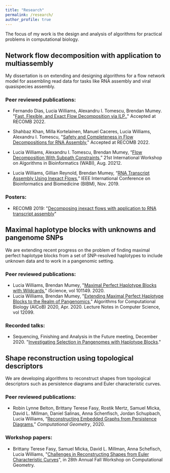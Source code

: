 ```yaml
---
title: "Research"
permalink: /research/
author_profile: true
---
```


The focus of my work is the design and analysis of algorithms for practical
problems in computational biology.

## Network flow decomposition with application to multiassembly
My dissertation is on extending and designing algorithms for a flow network model
for assembling read data for tasks like RNA assembly and viral quasispecies
assembly.

### Peer reviewed publications:
* Fernando Dias, Lucia Williams, Alexandru I. Tomescu, Brendan Mumey.
"[Fast, Flexible, and Exact Flow Decomposition via ILP.](ilp.pdf),"
Accepted at RECOMB 2022.

* Shahbaz Khan,  Milla Kortelainen, Manuel Caceres, Lucia Williams, Alexandru I. Tomescu,
"[Safety and Completeness in Flow Decompositions for RNA Assembly](safety.pdf),"
Accepted at RECOMB 2022.

* Lucia Williams, Alexandru I. Tomescu, Brendan Mumey,
“[Flow Decomposition With Subpath Constraints](subpath_constraints.pdf),”
21st International Workshop on Algorithms in Bioinformatics (WABI),
Aug. 20212.

* Lucia Williams, Gillian Reynold, Brendan Mumey,
“[RNA Transcript Assembly Using Inexact Flows](inexact_flows.pdf),”
IEEE International Conference on Bioinformatics and Biomedicine (BIBM),
Nov. 2019.

### Posters:
* RECOMB 2019: "[Decomposing inexact flows with application to RNA transcript assembly](inexact_flows_poster.pdf)"


## Maximal haplotype blocks with unknowns and pangenome SNPs
We are extending recent progress on the problem of finding maximal perfect
haplotype blocks from a set of SNP-resolved haplotypes to include unknown data
and to work in a pangenomic setting.

### Peer reviewed publications:
* Lucia Williams, Brendan Mumey, "[Maximal Perfect Haplotype Blocks with Wildcards](wildcard_haplotype_blocks.pdf),"
iScience, vol 101149. 2020.
* Lucia Williams, Brendan Mumey, "[Extending Maximal Perfect Haplotype Blocks
to the Realm of Pangenomics](pangenome_haplotype_blocks.pdf)," Algorithms for Computational Biology (AlCoB)
2020, Apr. 2020. Lecture Notes in Computer Science, vol 12099.

### Recorded talks:
* Sequencing, Finishing and Analysis in the Future meeting, December 2020.
	"[Investigating Selection in Pangenomes with Haplotype Blocks](https://youtu.be/A8NKUs8oVI4)."

## Shape reconstruction using topological descriptors
We are developing algorithms to reconstruct shapes from topological descriptors such as persistence diagrams
and Euler characteristic curves.

### Peer reviewed publications:
* Robin Lynne Belton, Brittany Terese Fasy, Rostik Mertz, Samuel Micka, David L. Millman, Daniel Salinas,
Anna Schenfisch, Jordan Schupbach, Lucia Williams,
“[Reconstructing Embedded Graphs from Persistence Diagrams](reconstruction.pdf),”
*Computational Geometry*, 2020.

### Workshop papers:
* Brittany Terese Fasy, Samuel Micka, David L. Millman, Anna Schefisch, Lucia Williams,
"[Challenges in Reconstructing Shapes from Euler Characteristic Curves](ecc.pdf)",
in 28th Annual Fall Workshop on Computational Geometry.
